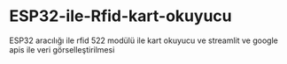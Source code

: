 # ESP32-ile-Rfid-kart-okuyucu
ESP32 aracılığı ile rfid 522 modülü ile kart okuyucu ve streamlit ve google apis ile veri görselleştirilmesi
